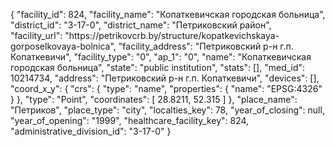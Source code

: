 {
    "facility_id": 824,
    "facility_name": "Копаткевичская городская больница",
    "district_id": "3-17-0",
    "district_name": "Петриковский район",
    "facility_url": "https:\/\/petrikovcrb.by\/structure\/kopatkevichskaya-gorposelkovaya-bolnica",
    "facility_address": "Петриковский р-н г.п. Копаткевичи",
    "facility_type": "0",
    "ap_1": "0",
    "name": "Копаткевичская городская больница",
    "state": "public institution",
    "stats": [],
    "med_id": 10214734,
    "address": "Петриковский р-н г.п. Копаткевичи",
    "devices": [],
    "coord_x_y": {
        "crs": {
            "type": "name",
            "properties": {
                "name": "EPSG:4326"
            }
        },
        "type": "Point",
        "coordinates": [
            28.8211,
            52.315
        ]
    },
    "place_name": "Петриков",
    "place_type": "city",
    "localties_key": 78,
    "year_of_closing": null,
    "year_of_opening": "1999",
    "healthcare_facility_key": 824,
    "administrative_division_id": "3-17-0"
}